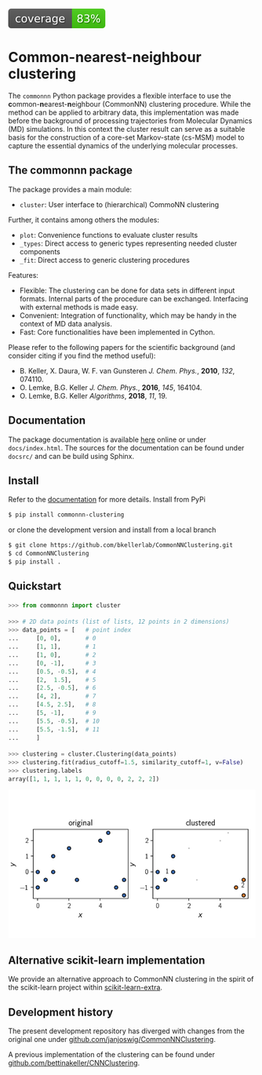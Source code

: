 [![Code Coverage](https://github.com/bkellerlab/CommonNNClustering/blob/main/badges/coverage.svg)](https://github.com/bkellerlab/CommonNNClustering)


Common-nearest-neighbour clustering
===================================

The `commonnn` Python package provides a flexible interface to use the <b>c</b>ommon-<b>n</b>earest-<b>n</b>eighbour (CommonNN) clustering procedure. While the method can be applied to arbitrary data, this implementation was made before the background of processing trajectories from Molecular Dynamics (MD) simulations. In this context the cluster result can serve as a suitable basis for the construction of a core-set Markov-state (cs-MSM) model to capture the essential dynamics of the underlying molecular processes.

The commonnn package
--------------------

The package provides a main module:

  - `cluster`: User interface to (hierarchical) CommoNN clustering

Further, it contains among others the modules:

  - `plot`: Convenience functions to evaluate cluster results
  - `_types`: Direct access to generic types representing needed cluster components
  - `_fit`: Direct access to generic clustering procedures

Features:

  - Flexible: The clustering can be done for data sets in different input formats. Internal parts of the procedure can be exchanged. Interfacing with external methods is made easy.
  - Convenient: Integration of functionality, which may be handy in the context of MD data analysis.
  - Fast: Core functionalities have been implemented in Cython.

Please refer to the following papers for the scientific background (and consider citing if you find the method useful):

  - B. Keller, X. Daura, W. F. van Gunsteren *J. Chem. Phys.*, __2010__, *132*, 074110.
  - O. Lemke, B.G. Keller *J. Chem. Phys.*, __2016__, *145*, 164104.
  - O. Lemke, B.G. Keller *Algorithms*, __2018__, *11*, 19.

Documentation
-------------

The package documentation is available [here](https://bkellerlab.github.io/CommonNNClustering/) online or under `docs/index.html`.
The sources for the documentation can be found under `docsrc/` and can be build using Sphinx.

Install
-------

Refer to the [documentation](https://bkellerlab.github.io/CommonNNClustering/_source/install.html) for more details. Install from PyPi

```bash
$ pip install commonnn-clustering
```

or clone the development version and install from a local branch

```bash
$ git clone https://github.com/bkellerlab/CommonNNClustering.git
$ cd CommonNNClustering
$ pip install .
```

Quickstart
----------

```python
>>> from commonnn import cluster

>>> # 2D data points (list of lists, 12 points in 2 dimensions)
>>> data_points = [   # point index
...     [0, 0],       # 0
...     [1, 1],       # 1
...     [1, 0],       # 2
...     [0, -1],      # 3
...     [0.5, -0.5],  # 4
...     [2,  1.5],    # 5
...     [2.5, -0.5],  # 6
...     [4, 2],       # 7
...     [4.5, 2.5],   # 8
...     [5, -1],      # 9
...     [5.5, -0.5],  # 10
...     [5.5, -1.5],  # 11
...     ]

>>> clustering = cluster.Clustering(data_points)
>>> clustering.fit(radius_cutoff=1.5, similarity_cutoff=1, v=False)
>>> clustering.labels
array([1, 1, 1, 1, 1, 0, 0, 0, 0, 2, 2, 2])

```

![quickstart](docsrc/_source/quickstart/quickstart_example.png)

Alternative scikit-learn implementation
---------------------------------------

We provide an alternative approach to CommonNN clustering in the spirit of the scikit-learn project within [scikit-learn-extra](https://github.com/scikit-learn-contrib/scikit-learn-extra).

Development history
-------------------

The present development repository has diverged with changes from the original one under [github.com/janjoswig/CommonNNClustering](https://github.com/janjoswig/CommonNNClustering).

A previous implementation of the clustering can be found under
[github.com/bettinakeller/CNNClustering](https://github.com/bettinakeller/CNNClustering).
